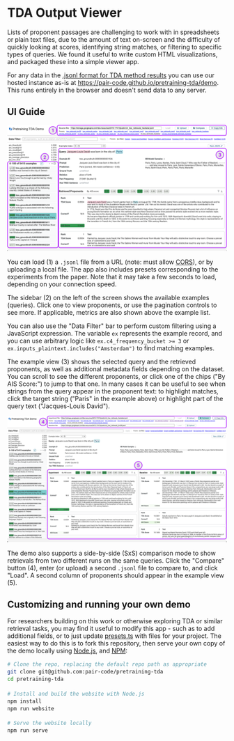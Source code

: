 # TDA Output Viewer

Lists of proponent passages are challenging to work with in spreadsheets or
plain text files, due to the amount of text on-screen and the difficulty of
quickly looking at scores, identifying string matches, or filtering to specific
types of queries. We found it useful to write custom HTML visualizations, and
packaged these into a simple viewer app.

For any data in the
[.jsonl format for TDA method results](https://github.com/PAIR-code/pretraining-tda/blob/main/README.md#tda-method-results)
you can use our hosted instance as-is at
https://pair-code.github.io/pretraining-tda/demo. This runs entirely in the
browser and doesn't send data to any server.

## UI Guide

![](images/demo-annotated.png)

You can load (1) a `.jsonl` file from a URL (note: must allow
[CORS](https://en.wikipedia.org/wiki/Cross-origin_resource_sharing)), or by
uploading a local file. The app also includes presets corresponding to the
experiments from the paper. Note that it may take a few seconds to load,
depending on your connection speed.

The sidebar (2) on the left of the screen shows the available examples
(queries). Click one to view proponents, or use the pagination controls to see
more. If applicable, metrics are also shown above the example list.

You can also use the "Data Filter" bar to perform custom filtering using a
JavaScript expression. The variable `ex` represents the example record, and you
can use arbitrary logic like `ex.c4_frequency_bucket >= 3` or
`ex.inputs_plaintext.includes("Amsterdam")` to find matching examples.

The example view (3) shows the selected query and the retrieved proponents, as
well as additional metadata fields depending on the dataset. You can scroll to
see the different proponents, or click one of the chips ("By AIS Score:") to
jump to that one. In many cases it can be useful to see when strings from the
query appear in the proponent text: to highlight matches, click the target
string ("Paris" in the example above) or highlight part of the query text
("Jacques-Louis David").

![](images/demo-sxs-annotated.png)

The demo also supports a side-by-side (SxS) comparison mode to show retrievals
from two different runs on the same queries. Click the "Compare" button (4),
enter (or upload) a second `.jsonl` file to compare to, and click "Load". A
second column of proponents should appear in the example view (5).

## Customizing and running your own demo

For researchers building on this work or otherwise exploring TDA or similar
retrieval tasks, you may find it useful to modify this app - such as to add
additional fields, or to just update [presets.ts](./demo/presets.ts) with files
for your project. The easiest way to do this is to fork this repository, then
serve your own copy of the demo locally using [Node.js][nodejs], and [NPM][npm]:

```sh
# Clone the repo, replacing the default repo path as appropriate
git clone git@github.com:pair-code/pretraining-tda
cd pretraining-tda

# Install and build the website with Node.js
npm install
npm run website

# Serve the website locally
npm run serve
```

[nodejs]: https://nodejs.org/
[npm]: https://www.npmjs.com/
